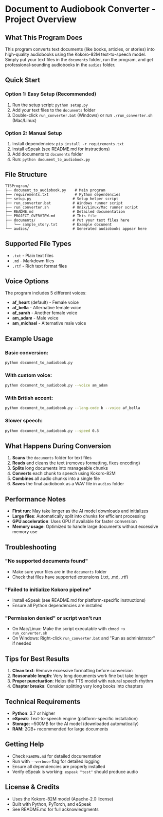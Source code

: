 # Document to Audiobook Converter - Project Overview

## What This Program Does

This program converts text documents (like books, articles, or stories) into high-quality audiobooks using the Kokoro-82M text-to-speech model. Simply put your text files in the `documents` folder, run the program, and get professional-sounding audiobooks in the `audios` folder.

## Quick Start

### Option 1: Easy Setup (Recommended)
1. Run the setup script: `python setup.py`
2. Add your text files to the `documents` folder
3. Double-click `run_converter.bat` (Windows) or run `./run_converter.sh` (Mac/Linux)

### Option 2: Manual Setup
1. Install dependencies: `pip install -r requirements.txt`
2. Install eSpeak (see README.md for instructions)
3. Add documents to `documents` folder
4. Run: `python document_to_audiobook.py`

## File Structure

```
TTSProgram/
├── document_to_audiobook.py    # Main program
├── requirements.txt            # Python dependencies
├── setup.py                   # Setup helper script
├── run_converter.bat          # Windows runner script
├── run_converter.sh           # Unix/Linux/Mac runner script
├── README.md                  # Detailed documentation
├── PROJECT_OVERVIEW.md        # This file
├── documents/                 # Put your text files here
│   └── sample_story.txt       # Example document
└── audios/                    # Generated audiobooks appear here
```

## Supported File Types

- `.txt` - Plain text files
- `.md` - Markdown files
- `.rtf` - Rich text format files

## Voice Options

The program includes 5 different voices:
- **af_heart** (default) - Female voice
- **af_bella** - Alternative female voice
- **af_sarah** - Another female voice
- **am_adam** - Male voice
- **am_michael** - Alternative male voice

## Example Usage

### Basic conversion:
```bash
python document_to_audiobook.py
```

### With custom voice:
```bash
python document_to_audiobook.py --voice am_adam
```

### With British accent:
```bash
python document_to_audiobook.py --lang-code b --voice af_bella
```

### Slower speech:
```bash
python document_to_audiobook.py --speed 0.8
```

## What Happens During Conversion

1. **Scans** the `documents` folder for text files
2. **Reads** and cleans the text (removes formatting, fixes encoding)
3. **Splits** long documents into manageable chunks
4. **Converts** each chunk to speech using Kokoro-82M
5. **Combines** all audio chunks into a single file
6. **Saves** the final audiobook as a WAV file in `audios` folder

## Performance Notes

- **First run**: May take longer as the AI model downloads and initializes
- **Large files**: Automatically split into chunks for efficient processing
- **GPU acceleration**: Uses GPU if available for faster conversion
- **Memory usage**: Optimized to handle large documents without excessive memory use

## Troubleshooting

### "No supported documents found"
- Make sure your files are in the `documents` folder
- Check that files have supported extensions (.txt, .md, .rtf)

### "Failed to initialize Kokoro pipeline"
- Install eSpeak (see README.md for platform-specific instructions)
- Ensure all Python dependencies are installed

### "Permission denied" or script won't run
- On Mac/Linux: Make the script executable with `chmod +x run_converter.sh`
- On Windows: Right-click `run_converter.bat` and "Run as administrator" if needed

## Tips for Best Results

1. **Clean text**: Remove excessive formatting before conversion
2. **Reasonable length**: Very long documents work fine but take longer
3. **Proper punctuation**: Helps the TTS model with natural speech rhythm
4. **Chapter breaks**: Consider splitting very long books into chapters

## Technical Requirements

- **Python**: 3.7 or higher
- **eSpeak**: Text-to-speech engine (platform-specific installation)
- **Storage**: ~500MB for the AI model (downloaded automatically)
- **RAM**: 2GB+ recommended for large documents

## Getting Help

- Check `README.md` for detailed documentation
- Run with `--verbose` flag for detailed logging
- Ensure all dependencies are properly installed
- Verify eSpeak is working: `espeak "test"` should produce audio

## License & Credits

- Uses the Kokoro-82M model (Apache-2.0 license)
- Built with Python, PyTorch, and eSpeak
- See README.md for full acknowledgments
